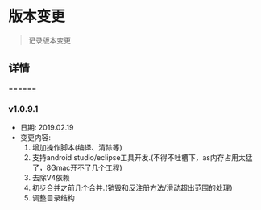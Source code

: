 # 版本变更

>记录版本变更

## 详情
======

### v1.0.9.1

* 日期: 2019.02.19
* 变更内容:
    1. 增加操作脚本(编译、清除等)
    2. 支持android studio/eclipse工具开发.(不得不吐槽下，as内存占用太猛了，8Gmac开不了几个工程)
    3. 去除V4依赖
    4. 初步合并之前几个合并.(销毁和反注册方法/滑动超出范围的处理)
    5. 调整目录结构


